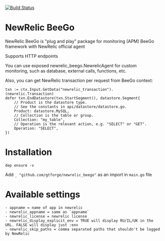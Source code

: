 [![Build Status](https://travis-ci.com/gtforge/newrelic_beego.svg?branch=master)](https://travis-ci.com/gtforge/newrelic_beego)

NewRelic BeeGo
==============

NewRelic BeeGo is "plug and play" package for monitoring (APM) BeeGo framework with NewRelic official agent<br />

Supports HTTP endpoints
 
You can use exposed newrelic_beego.NewrelicAgent for custom monitoring, such as database, external calls, functions, etc.

Also, you can get NewRelic transaction per request from BeeGo context:
```
txn := ctx.Input.GetData("newrelic_transaction").(newrelic.Transaction)
defer txn.EndDatastore(txn.StartSegment(), datastore.Segment{
    // Product is the datastore type.
    // See the constants in api/datastore/datastore.go.
    Product: datastore.MySQL,
    // Collection is the table or group.
    Collection: "my_table",
    // Operation is the relevant action, e.g. "SELECT" or "GET".
    Operation: "SELECT",
})
```

# Installation
```
dep ensure -v
```

Add  `_ "github.com/gtforge/newrelic_beego"` as an import in `main.go` file

# Available settings
    - appname = name of app in newrelic
    - newrelic_appname = same as `appname`
    - newrelic_license = newrelic license
    - newrelic_display_explicit_env = TRUE will display RU/IL/UK in the URL. FALSE will display just :env
    - newrelic_skip_paths = comma separated paths that shouldn't be logged by NewRelic
